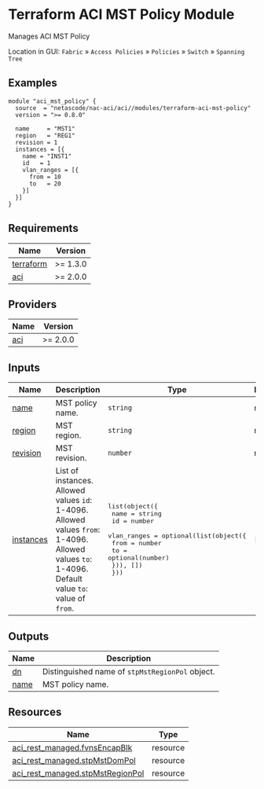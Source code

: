 <!-- BEGIN_TF_DOCS -->
# Terraform ACI MST Policy Module

Manages ACI MST Policy

Location in GUI:
`Fabric` » `Access Policies` » `Policies` » `Switch` » `Spanning Tree`

## Examples

```hcl
module "aci_mst_policy" {
  source  = "netascode/nac-aci/aci//modules/terraform-aci-mst-policy"
  version = ">= 0.8.0"

  name     = "MST1"
  region   = "REG1"
  revision = 1
  instances = [{
    name = "INST1"
    id   = 1
    vlan_ranges = [{
      from = 10
      to   = 20
    }]
  }]
}
```

## Requirements

| Name | Version |
|------|---------|
| <a name="requirement_terraform"></a> [terraform](#requirement\_terraform) | >= 1.3.0 |
| <a name="requirement_aci"></a> [aci](#requirement\_aci) | >= 2.0.0 |

## Providers

| Name | Version |
|------|---------|
| <a name="provider_aci"></a> [aci](#provider\_aci) | >= 2.0.0 |

## Inputs

| Name | Description | Type | Default | Required |
|------|-------------|------|---------|:--------:|
| <a name="input_name"></a> [name](#input\_name) | MST policy name. | `string` | n/a | yes |
| <a name="input_region"></a> [region](#input\_region) | MST region. | `string` | n/a | yes |
| <a name="input_revision"></a> [revision](#input\_revision) | MST revision. | `number` | n/a | yes |
| <a name="input_instances"></a> [instances](#input\_instances) | List of instances. Allowed values `id`: 1-4096. Allowed values `from`: 1-4096. Allowed values `to`: 1-4096. Default value `to`: value of `from`. | <pre>list(object({<br/>    name = string<br/>    id   = number<br/>    vlan_ranges = optional(list(object({<br/>      from = number<br/>      to   = optional(number)<br/>    })), [])<br/>  }))</pre> | `[]` | no |

## Outputs

| Name | Description |
|------|-------------|
| <a name="output_dn"></a> [dn](#output\_dn) | Distinguished name of `stpMstRegionPol` object. |
| <a name="output_name"></a> [name](#output\_name) | MST policy name. |

## Resources

| Name | Type |
|------|------|
| [aci_rest_managed.fvnsEncapBlk](https://registry.terraform.io/providers/CiscoDevNet/aci/latest/docs/resources/rest_managed) | resource |
| [aci_rest_managed.stpMstDomPol](https://registry.terraform.io/providers/CiscoDevNet/aci/latest/docs/resources/rest_managed) | resource |
| [aci_rest_managed.stpMstRegionPol](https://registry.terraform.io/providers/CiscoDevNet/aci/latest/docs/resources/rest_managed) | resource |
<!-- END_TF_DOCS -->